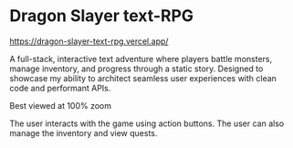 # Dragon Slayer text-RPG

https://dragon-slayer-text-rpg.vercel.app/

A full-stack, interactive text adventure where players battle monsters, manage inventory, and progress through a static story. Designed to showcase my ability to architect seamless user experiences with clean code and performant APIs.

Best viewed at 100% zoom

The user interacts with the game using action buttons. The user can also manage the inventory and view quests.
